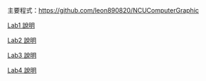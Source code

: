 主要程式：https://github.com/leon890820/NCUComputerGraphic


[Lab1 說明](https://hackmd.io/CUdqdN8RQ4-yDK13qwpvNA)

[Lab2 說明](https://hackmd.io/tofS2d12QBao45n1GXpXCQ)

[Lab3 說明](https://hackmd.io/TurL8DjwSyeoNFXtXpFUOA)

[Lab4 說明](https://hackmd.io/jMYHVnkyT0-e_x3nRPRlLw)
